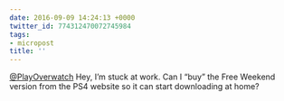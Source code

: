 ```yaml
---
date: 2016-09-09 14:24:13 +0000
twitter_id: 774312470072745984
tags:
- micropost
title: ''
---
```


[@PlayOverwatch](https://twitter.com/PlayOverwatch) Hey, I’m stuck at work. Can I “buy” the Free Weekend version from the PS4 website so it can start downloading at home?
